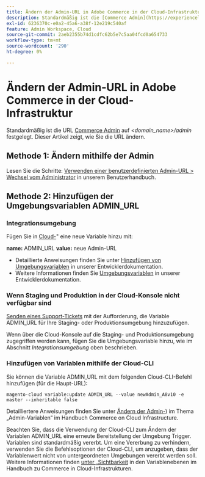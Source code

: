 ```yaml
---
title: Ändern der Admin-URL in Adobe Commerce in der Cloud-Infrastruktur
description: Standardmäßig ist die [Commerce Admin](https://experienceleague.adobe.com/de/docs/commerce-admin/start/admin/admin)-URL auf *&lt;domain_name&gt;/admin* festgelegt. Dieser Artikel zeigt, wie Sie die URL ändern.
exl-id: 6236370c-e0a2-45a6-a38f-12e219c540af
feature: Admin Workspace, Cloud
source-git-commit: 2aeb2355b74d1cdfc62b5e7c5aa04fcd0a654733
workflow-type: tm+mt
source-wordcount: '290'
ht-degree: 0%

---
```


# Ändern der Admin-URL in Adobe Commerce in der Cloud-Infrastruktur

Standardmäßig ist die URL [Commerce Admin](https://experienceleague.adobe.com/docs/commerce-admin/start/admin/admin.html?lang=de) auf *&lt;domain\_name>/admin* festgelegt. Dieser Artikel zeigt, wie Sie die URL ändern.

## Methode 1: Ändern mithilfe der Admin

Lesen Sie die Schritte: [Verwenden einer benutzerdefinierten Admin-URL > Wechsel vom Administrator](https://experienceleague.adobe.com/docs/commerce-admin/stores-sales/site-store/store-urls.html?lang=de#use-a-custom-admin-url) in unserem Benutzerhandbuch.

## Methode 2: Hinzufügen der Umgebungsvariablen ADMIN\_URL

### Integrationsumgebung

Fügen Sie in [Cloud-](https://experienceleague.adobe.com/docs/commerce-cloud-service/user-guide/project/overview.html?lang=de)&quot; eine neue Variable hinzu mit:

**name:** ADMIN\_URL **value:** neue Admin-URL

* Detaillierte Anweisungen finden Sie unter [Hinzufügen von Umgebungsvariablen](https://experienceleague.adobe.com/docs/commerce-cloud-service/user-guide/project/overview.html?lang=de#configure-environment) in unserer Entwicklerdokumentation.
* Weitere Informationen finden Sie [Umgebungsvariablen](https://experienceleague.adobe.com/docs/commerce-cloud-service/user-guide/configure/env/stage/variables-admin.html?lang=de) in unserer Entwicklerdokumentation.

### Wenn Staging und Produktion in der Cloud-Konsole nicht verfügbar sind

[Senden eines Support-Tickets](/help/help-center-guide/help-center/magento-help-center-user-guide.md#submit-ticket) mit der Aufforderung, die Variable ADMIN\_URL für Ihre Staging- oder Produktionsumgebung hinzuzufügen.

Wenn über die Cloud-Konsole auf die Staging- und Produktionsumgebung zugegriffen werden kann, fügen Sie die Umgebungsvariable hinzu, wie im Abschnitt *Integrationsumgebung* oben beschrieben.

### Hinzufügen von Variablen mithilfe der Cloud-CLI

Sie können die Variable ADMIN\_URL mit dem folgenden Cloud-CLI-Befehl hinzufügen (für die Haupt-URL):

`magento-cloud variable:update ADMIN_URL --value newAdmin_A8v10 -e master --inheritable false`

Detailliertere Anweisungen finden Sie unter [Ändern der Admin-](https://experienceleague.adobe.com/docs/commerce-cloud-service/user-guide/configure/env/stage/variables-admin.html?lang=de#change-the-admin-url)) im Thema „Admin-Variablen“ im Handbuch Commerce on Cloud Infrastructure.

Beachten Sie, dass die Verwendung der Cloud-CLI zum Ändern der Variablen ADMIN\_URL eine erneute Bereitstellung der Umgebung Trigger. Variablen sind standardmäßig vererbt. Um eine Vererbung zu verhindern, verwenden Sie die Befehlsoptionen der Cloud-CLI, um anzugeben, dass der Variablenwert nicht von untergeordneten Umgebungen vererbt werden soll. Weitere Informationen finden [&#x200B; unter „Sichtbarkeit](https://experienceleague.adobe.com/docs/commerce-cloud-service/user-guide/configure/env/variable-levels.html?lang=de#visibility) in den Variablenebenen im Handbuch zu Commerce in Cloud-Infrastrukturen.
